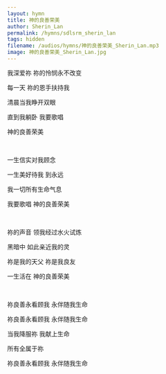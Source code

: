 ```yaml
---
layout: hymn
title: 神的良善荣美
author: Sherin_Lan
permalink: /hymns/sdlsrm_sherin_lan
tags: hidden
filename: /audios/hymns/神的良善荣美_Sherin_Lan.mp3
image: 神的良善荣美_Sherin_Lan.jpg
---
```


我深爱祢 祢的怜悯永不改变

每一天 祢的恩手扶持我

清晨当我睁开双眼

直到我躺卧 我要歌唱

神的良善荣美

<br>

一生信实对我顾念

一生美好待我 到永远

我一切所有生命气息

我要歌唱 神的良善荣美

<br>

祢的声音 领我经过水火试炼

黑暗中 如此亲近我的灵

祢是我的天父 祢是我良友

一生活在 神的良善荣美

<br>

祢良善永看顾我 永伴随我生命

祢良善永看顾我 永伴随我生命

当我降服祢 我献上生命

所有全属于祢 

祢良善永看顾我 永伴随我生命   